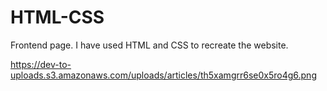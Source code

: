 # HTML-CSS
Frontend page.
I have used HTML and CSS to recreate the website.

https://dev-to-uploads.s3.amazonaws.com/uploads/articles/th5xamgrr6se0x5ro4g6.png
